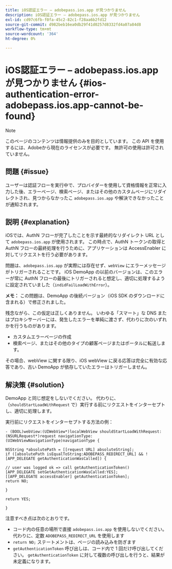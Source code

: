 ```yaml
---
title: iOS認証エラー – adobepass.ios.app が見つかりません
description: iOS認証エラー – adobepass.ios.app が見つかりません
exl-id: cd97c6fb-f0fa-45c2-82c1-f28aa6b2fd12
source-git-commit: d982beb16ea0db29f41d0257d8332fd4a07a84d8
workflow-type: tm+mt
source-wordcount: '364'
ht-degree: 0%

---
```


# iOS認証エラー – adobepass.ios.app が見つかりません {#ios-authentication-error-adobepass.ios.app-cannot-be-found}

>[!NOTE]
>
>このページのコンテンツは情報提供のみを目的としています。 この API を使用するには、Adobeから現在のライセンスが必要です。 無許可の使用は許可されていません。

## 問題 {#issue}

ユーザーは認証フローを実行中で、プロバイダーを使用して資格情報を正常に入力した後、エラーページ、検索ページ、またはその他のカスタムページにリダイレクトされ、見つからなかったこ `adobepass.ios.app` や解決できなかったことが通知されます。

## 説明 {#explanation}

iOSでは、AuthN フローが完了したことを示す最終的なリダイレクト URL として `adobepass.ios.app` が使用されます。 この時点で、AuthN トークンの取得と AuthN フローの最終処理を行うために、アプリケーションは AccessEnabler に対してリクエストを行う必要があります。

問題は、`adobepass.ios.app` が実際には存在せず、`webView` にエラーメッセージがトリガーされることです。 iOS DemoApp の以前のバージョンは、このエラーが常に AuthN フローの最後にトリガーされると想定し、適切に処理するように設定されていました（`indidFailLoadWithError`）。

**メモ：** この問題は、DemoApp の後続バージョン（iOS SDK のダウンロードに含まれる）で修正されました。

残念ながら、この仮定は正しくありません。 いわゆる「スマート」な DNS またはプロキシサーバーには、発生したエラーを単純に渡さず、代わりに次のいずれかを行うものがあります。

- カスタムエラーページの作成
- 検索ページ、またはその他のタイプの顧客ページまたはポータルに転送します。

その場合、webView に関する限り、iOS webView に戻る応答は完全に有効な応答であり、古い DemoApp が依存していたエラーはトリガーしません。

## 解決策 {#solution}

DemoApp と同じ想定をしないでください。 代わりに、（`shouldStartLoadWithRequest` で）実行する前にリクエストをインターセプトし、適切に処理します。

実行前にリクエストをインターセプトする方法の例：

```obj-c
- (BOOL)webView:(UIWebView*)localWebView shouldStartLoadWithRequest:(NSURLRequest*)request navigationType:(UIWebViewNavigationType)navigationType {

NSString *absolutePath = [[request URL] absoluteString]; 
if ([absolutePath isEqualToString:ADOBEPASS_REDIRECT_URL] && ![APP_DELEGATE getAuthenticationWasCalled]) {

// user was logged ok => call getAuthenticationToken() 
[APP_DELEGATE setGetAuthenticationWasCalled:YES]; 
[[APP_DELEGATE accessEnabler] getAuthenticationToken];
return NO;

}

return YES;

}
```

注意すべき点は次のとおりです。

- コード内の任意の場所で直接 `adobepass.ios.app` を使用しないでください。 代わりに、定数 `ADOBEPASS_REDIRECT_URL` を使用します
- `return NO;` ステートメントは、ページの読み込みを防ぎます
- `getAuthenticationToken` 呼び出しは、コード内で 1 回だけ呼び出してください。 `getAuthenticationToken` に対して複数の呼び出しを行うと、結果が未定義になります。
